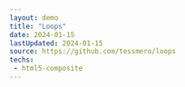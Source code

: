 ```yaml
---
layout: demo
title: "Loops"
date: 2024-01-15
lastUpdated: 2024-01-15
source: https://github.com/tessmero/loops
techs:
 - html5-composite
---
```



